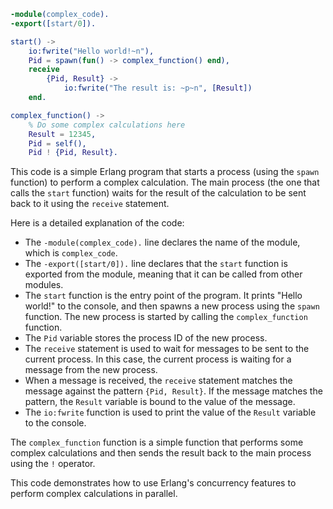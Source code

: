 ```erlang
-module(complex_code).
-export([start/0]).

start() ->
    io:fwrite("Hello world!~n"),
    Pid = spawn(fun() -> complex_function() end),
    receive
        {Pid, Result} ->
            io:fwrite("The result is: ~p~n", [Result])
    end.

complex_function() ->
    % Do some complex calculations here
    Result = 12345,
    Pid = self(),
    Pid ! {Pid, Result}.
```

This code is a simple Erlang program that starts a process (using the `spawn` function) to perform a complex calculation. The main process (the one that calls the `start` function) waits for the result of the calculation to be sent back to it using the `receive` statement.

Here is a detailed explanation of the code:

* The `-module(complex_code).` line declares the name of the module, which is `complex_code`.
* The `-export([start/0]).` line declares that the `start` function is exported from the module, meaning that it can be called from other modules.
* The `start` function is the entry point of the program. It prints "Hello world!" to the console, and then spawns a new process using the `spawn` function. The new process is started by calling the `complex_function` function.
* The `Pid` variable stores the process ID of the new process.
* The `receive` statement is used to wait for messages to be sent to the current process. In this case, the current process is waiting for a message from the new process.
* When a message is received, the `receive` statement matches the message against the pattern `{Pid, Result}`. If the message matches the pattern, the `Result` variable is bound to the value of the message.
* The `io:fwrite` function is used to print the value of the `Result` variable to the console.

The `complex_function` function is a simple function that performs some complex calculations and then sends the result back to the main process using the `!` operator.

This code demonstrates how to use Erlang's concurrency features to perform complex calculations in parallel.